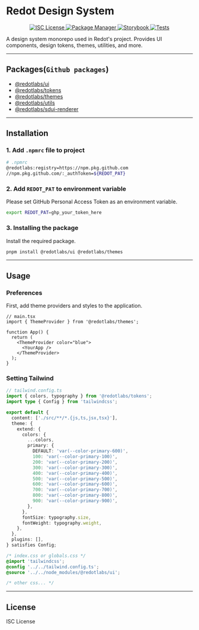 # Redot Design System

<p align="center">
  <a href="https://github.com/redotlabs/design-system/blob/main/LICENSE">
    <img src="https://img.shields.io/badge/license-ISC-blue.svg" alt="ISC License"></img>
  </a>
  <a href="https://img.shields.io/badge/pnpm-10.6.1-orange?logo=pnpm">
    <img src="https://img.shields.io/badge/pnpm-10.6.1-orange?logo=pnpm" alt="Package Manager"></img>
  </a>
  <a href="https://storybook.redot.me">
    <img src="https://img.shields.io/badge/Storybook-9.0.17-ff4785?logo=storybook" alt="Storybook"></img>
  </a>
  <a href="[https://storybook.redot.me](https://img.shields.io/badge/Vitest-3.2.4-green?logo=vitest)">
    <img src="https://img.shields.io/badge/Vitest-3.2.4-green?logo=vitest" alt="Tests"></img>
  </a>
</p>

A design system monorepo used in Redot's project. Provides UI components, design tokens, themes, utilities, and more.

---

## Packages(`Github packages`)

- [@redotlabs/ui](https://github.com/redotlabs/design-system/tree/main/packages/ui)
- [@redotlabs/tokens](https://github.com/redotlabs/design-system/tree/main/packages/tokens)
- [@redotlabs/themes](https://github.com/redotlabs/design-system/tree/main/packages/themes)
- [@redotlabs/utils](https://github.com/redotlabs/design-system/tree/main/packages/utils)
- [@redotlabs/sdui-renderer](https://github.com/redotlabs/design-system/tree/main/packages/sdui-renderer)

---

## Installation

### 1. Add `.npmrc` file to project

```bash
# .npmrc
@redotlabs:registry=https://npm.pkg.github.com
//npm.pkg.github.com/:_authToken=${REDOT_PAT}
```

### 2. Add `REDOT_PAT` to environment variable

Please set GitHub Personal Access Token as an environment variable.

```bash
export REDOT_PAT=ghp_your_token_here
```

### 3. Installing the package

Install the required package.

```bash
pnpm install @redotlabs/ui @redotlabs/themes
```

---

## Usage

### Preferences

First, add theme providers and styles to the application.

```tsx
// main.tsx
import { ThemeProvider } from '@redotlabs/themes';

function App() {
  return (
    <ThemeProvider color="blue">
      <YourApp />
    </ThemeProvider>
  );
}
```

### Setting Tailwind

```ts
// tailwind.config.ts
import { colors, typography } from '@redotlabs/tokens';
import type { Config } from 'tailwindcss';

export default {
  content: ['./src/**/*.{js,ts,jsx,tsx}'],
  theme: {
    extend: {
      colors: {
        ...colors,
        primary: {
          DEFAULT: 'var(--color-primary-600)',
          100: 'var(--color-primary-100)',
          200: 'var(--color-primary-200)',
          300: 'var(--color-primary-300)',
          400: 'var(--color-primary-400)',
          500: 'var(--color-primary-500)',
          600: 'var(--color-primary-600)',
          700: 'var(--color-primary-700)',
          800: 'var(--color-primary-800)',
          900: 'var(--color-primary-900)',
        },
      },
      fontSize: typography.size,
      fontWeight: typography.weight,
    },
  },
  plugins: [],
} satisfies Config;
```

```css
/* index.css or globals.css */
@import 'tailwindcss';
@config '../../tailwind.config.ts';
@source '../../node_modules/@redotlabs/ui';

/* other css... */
```

---

## License

ISC License
